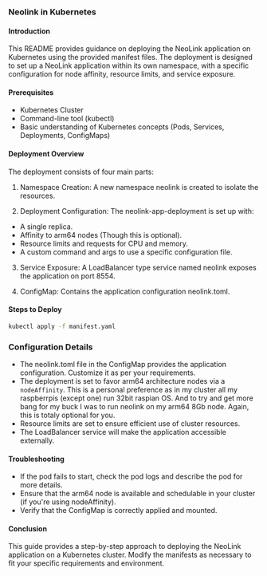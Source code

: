 ### Neolink in Kubernetes

#### Introduction

This README provides guidance on deploying the NeoLink application on Kubernetes using the provided manifest files. The deployment is designed to set up a NeoLink application within its own namespace, with a specific configuration for node affinity, resource limits, and service exposure.

#### Prerequisites

- Kubernetes Cluster
- Command-line tool (kubectl)
- Basic understanding of Kubernetes concepts (Pods, Services, Deployments, ConfigMaps)

#### Deployment Overview

The deployment consists of four main parts:

1. Namespace Creation: A new namespace neolink is created to isolate the resources.

2. Deployment Configuration: The neolink-app-deployment is set up with:
  - A single replica.
  - Affinity to arm64 nodes (Though this is optional).
  - Resource limits and requests for CPU and memory.
  - A custom command and args to use a specific configuration file.

3. Service Exposure: A LoadBalancer type service named neolink exposes the application on port 8554.

4. ConfigMap: Contains the application configuration neolink.toml.

#### Steps to Deploy

```bash
kubectl apply -f manifest.yaml
```

### Configuration Details

- The neolink.toml file in the ConfigMap provides the application configuration. Customize it as per your requirements.
- The deployment is set to favor arm64 architecture nodes via a `nodeAffinity`. This is a personal preference as in my cluster all my raspberrpis (except one) run 32bit raspian OS. And to try and get more bang for my buck I was to run neolink on my arm64 8Gb node. Again, this is totaly optional for you.
- Resource limits are set to ensure efficient use of cluster resources.
- The LoadBalancer service will make the application accessible externally.

#### Troubleshooting

- If the pod fails to start, check the pod logs and describe the pod for more details.
- Ensure that the arm64 node is available and schedulable in your cluster (if you're using nodeAffinity).
- Verify that the ConfigMap is correctly applied and mounted.

#### Conclusion

This guide provides a step-by-step approach to deploying the NeoLink application on a Kubernetes cluster. Modify the manifests as necessary to fit your specific requirements and environment.
